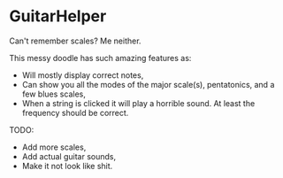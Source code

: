 # GuitarHelper
Can't remember scales? Me neither.

This messy doodle has such amazing features as:

* Will mostly display correct notes,
* Can show you all the modes of the major scale(s), pentatonics, and a few blues scales,
* When a string is clicked it will play a horrible sound. At least the frequency should be correct.

TODO:

* Add more scales,
* Add actual guitar sounds,
* Make it not look like shit.
